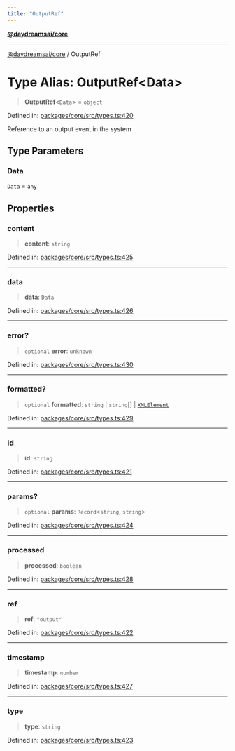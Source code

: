 ```yaml
---
title: "OutputRef"
---
```


[**@daydreamsai/core**](./api-reference.md)

***

[@daydreamsai/core](./api-reference.md) / OutputRef

# Type Alias: OutputRef\<Data\>

> **OutputRef**\<`Data`\> = `object`

Defined in: [packages/core/src/types.ts:420](https://github.com/dojoengine/daydreams/blob/95678f46ea3908883ec80d853a28c9f23ca4f5c2/packages/core/src/types.ts#L420)

Reference to an output event in the system

## Type Parameters

### Data

`Data` = `any`

## Properties

### content

> **content**: `string`

Defined in: [packages/core/src/types.ts:425](https://github.com/dojoengine/daydreams/blob/95678f46ea3908883ec80d853a28c9f23ca4f5c2/packages/core/src/types.ts#L425)

***

### data

> **data**: `Data`

Defined in: [packages/core/src/types.ts:426](https://github.com/dojoengine/daydreams/blob/95678f46ea3908883ec80d853a28c9f23ca4f5c2/packages/core/src/types.ts#L426)

***

### error?

> `optional` **error**: `unknown`

Defined in: [packages/core/src/types.ts:430](https://github.com/dojoengine/daydreams/blob/95678f46ea3908883ec80d853a28c9f23ca4f5c2/packages/core/src/types.ts#L430)

***

### formatted?

> `optional` **formatted**: `string` \| `string`[] \| [`XMLElement`](./XMLElement.md)

Defined in: [packages/core/src/types.ts:429](https://github.com/dojoengine/daydreams/blob/95678f46ea3908883ec80d853a28c9f23ca4f5c2/packages/core/src/types.ts#L429)

***

### id

> **id**: `string`

Defined in: [packages/core/src/types.ts:421](https://github.com/dojoengine/daydreams/blob/95678f46ea3908883ec80d853a28c9f23ca4f5c2/packages/core/src/types.ts#L421)

***

### params?

> `optional` **params**: `Record`\<`string`, `string`\>

Defined in: [packages/core/src/types.ts:424](https://github.com/dojoengine/daydreams/blob/95678f46ea3908883ec80d853a28c9f23ca4f5c2/packages/core/src/types.ts#L424)

***

### processed

> **processed**: `boolean`

Defined in: [packages/core/src/types.ts:428](https://github.com/dojoengine/daydreams/blob/95678f46ea3908883ec80d853a28c9f23ca4f5c2/packages/core/src/types.ts#L428)

***

### ref

> **ref**: `"output"`

Defined in: [packages/core/src/types.ts:422](https://github.com/dojoengine/daydreams/blob/95678f46ea3908883ec80d853a28c9f23ca4f5c2/packages/core/src/types.ts#L422)

***

### timestamp

> **timestamp**: `number`

Defined in: [packages/core/src/types.ts:427](https://github.com/dojoengine/daydreams/blob/95678f46ea3908883ec80d853a28c9f23ca4f5c2/packages/core/src/types.ts#L427)

***

### type

> **type**: `string`

Defined in: [packages/core/src/types.ts:423](https://github.com/dojoengine/daydreams/blob/95678f46ea3908883ec80d853a28c9f23ca4f5c2/packages/core/src/types.ts#L423)

